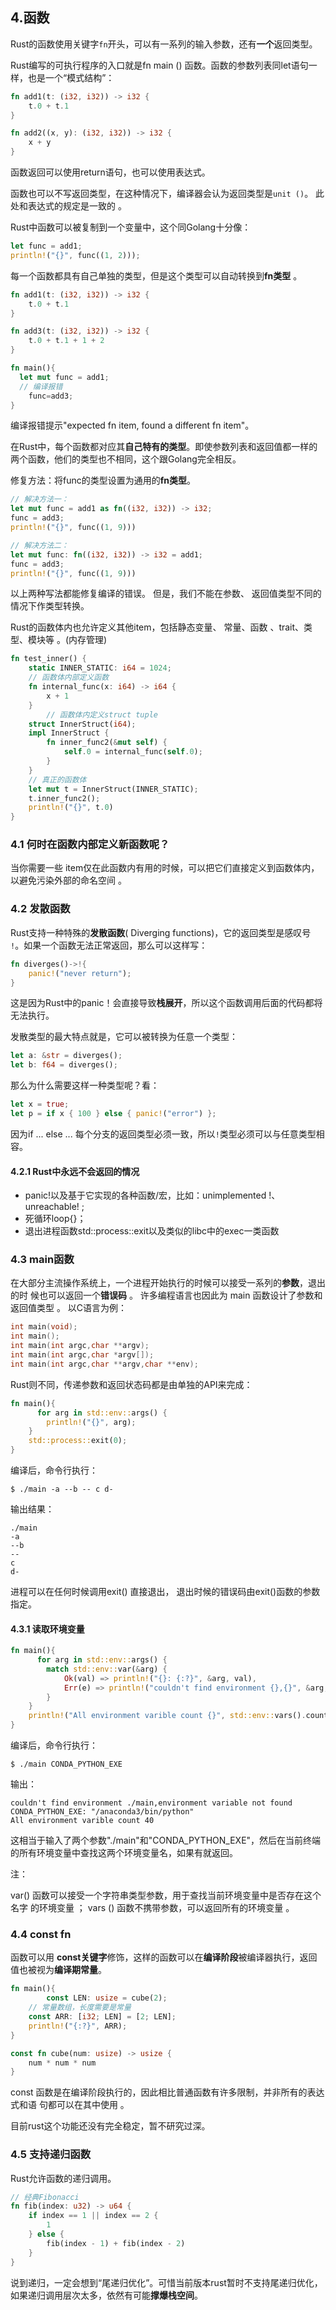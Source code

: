 ## 4.函数

Rust的函数使用关键字`fn`开头，可以有一系列的输入参数，还有**一个**返回类型。

Rust编写的可执行程序的入口就是fn main () 函数。函数的参数列表同let语句一样，也是一个“模式结构”：

```rust
fn add1(t: (i32, i32)) -> i32 {
    t.0 + t.1
}

fn add2((x, y): (i32, i32)) -> i32 {
    x + y
}
```

函数返回可以使用return语句，也可以使用表达式。

函数也可以不写返回类型，在这种情况下，编译器会认为返回类型是`unit ()`。 此处和表达式的规定是一致的 。

Rust中函数可以被复制到一个变量中，这个同Golang十分像：

```rust
let func = add1;
println!("{}", func((1, 2)));
```

每一个函数都具有自己单独的类型，但是这个类型可以自动转换到**fn类型** 。

```rust
fn add1(t: (i32, i32)) -> i32 {
    t.0 + t.1
}

fn add3(t: (i32, i32)) -> i32 {
    t.0 + t.1 + 1 + 2
}

fn main(){
  let mut func = add1;
  // 编译报错
	func=add3; 
}
```

编译报错提示"expected fn item, found a different fn item"。

在Rust中，每个函数都对应其**自己特有的类型**。即使参数列表和返回值都一样的两个函数，他们的类型也不相同，这个跟Golang完全相反。

修复方法：将func的类型设置为通用的**fn类型**。

```rust
// 解决方法一：
let mut func = add1 as fn((i32, i32)) -> i32;
func = add3;
println!("{}", func((1, 9)))

// 解决方法二：
let mut func: fn((i32, i32)) -> i32 = add1;
func = add3;
println!("{}", func((1, 9)))
```

以上两种写法都能修复编译的错误。 但是，我们不能在参数、 返回值类型不同的情况下作类型转换。

Rust的函数体内也允许定义其他item，包括静态变量、 常量、函数 、trait、类型、模块等 。(内存管理)

```rust
fn test_inner() {
    static INNER_STATIC: i64 = 1024;
    // 函数体内部定义函数
    fn internal_func(x: i64) -> i64 {
        x + 1
    }
		// 函数体内定义struct tuple
    struct InnerStruct(i64);
    impl InnerStruct {
        fn inner_func2(&mut self) {
            self.0 = internal_func(self.0);
        }
    }
    // 真正的函数体
    let mut t = InnerStruct(INNER_STATIC);
    t.inner_func2();
    println!("{}", t.0)
}

```



### 4.1 何时在函数内部定义新函数呢？

当你需要一些 item仅在此函数内有用的时候，可以把它们直接定义到函数体内，以避免污染外部的命名空间 。

### 4.2 发散函数

Rust支持一种特殊的**发散函数**( Diverging functions)，它的返回类型是感叹号 `!`。如果一个函数无法正常返回，那么可以这样写：

```rust
fn diverges()->!{
    panic!("never return");
}
```

这是因为Rust中的panic！会直接导致**栈展开**，所以这个函数调用后面的代码都将无法执行。

发散类型的最大特点就是，它可以被转换为任意一个类型：

```rust
let a: &str = diverges();
let b: f64 = diverges();
```

那么为什么需要这样一种类型呢？看：

```rust
let x = true;
let p = if x { 100 } else { panic!("error") };
```

因为if ... else ... 每个分支的返回类型必须一致，所以`!`类型必须可以与任意类型相容。

#### 4.2.1 Rust中永远不会返回的情况

- panic!以及基于它实现的各种函数/宏，比如：unimplemented !、 unreachable! ;
- 死循环loop{}；
- 退出进程函数std::process::exit以及类似的libc中的exec一类函数

### 4.3 main函数

在大部分主流操作系统上，一个进程开始执行的时候可以接受一系列的**参数**，退出的时 候也可以返回一个**错误码** 。 许多编程语言也因此为 main 函数设计了参数和返回值类型 。 以C语言为例：

```c
int main(void);
int main();
int main(int argc,char **argv);
int main(int argc,char *argv[]);
int main(int argc,char **argv,char **env);
```

Rust则不同，传递参数和返回状态码都是由单独的API来完成：

```rust
fn main(){
      for arg in std::env::args() {
        println!("{}", arg);
    }
    std::process::exit(0);
}
```

编译后，命令行执行：

```shell
$ ./main -a --b -- c d-
```

输出结果：

```
./main
-a
--b
--
c
d-
```

进程可以在任何时候调用exit() 直接退出， 退出时候的错误码由exit()函数的参数指定。

#### 4.3.1 读取环境变量

```rust
fn main(){
      for arg in std::env::args() {
        match std::env::var(&arg) {
            Ok(val) => println!("{}: {:?}", &arg, val),
            Err(e) => println!("couldn't find environment {},{}", &arg, e)
        }
    }
    println!("All environment varible count {}", std::env::vars().count());
}
```

编译后，命令行执行：

```shell
$ ./main CONDA_PYTHON_EXE
```

输出：

```shell
couldn't find environment ./main,environment variable not found
CONDA_PYTHON_EXE: "/anaconda3/bin/python"
All environment varible count 40
```

这相当于输入了两个参数"./main"和"CONDA_PYTHON_EXE"，然后在当前终端的所有环境变量中查找这两个环境变量名，如果有就返回。

注：

var() 函数可以接受一个字符串类型参数，用于查找当前环境变量中是否存在这个名字 的环境变量 ； vars () 函数不携带参数，可以返回所有的环境变量 。

### 4.4 const fn

函数可以用 **const关键字**修饰，这样的函数可以在**编译阶段**被编译器执行，返回值也被视为**编译期常量**。

```rust
fn main(){
		const LEN: usize = cube(2);
  	// 常量数组，长度需要是常量 
    const ARR: [i32; LEN] = [2; LEN];
    println!("{:?}", ARR);
}

const fn cube(num: usize) -> usize {
    num * num * num
}
```

const 函数是在编译阶段执行的，因此相比普通函数有许多限制，并非所有的表达式和语 句都可以在其中使用 。

目前rust这个功能还没有完全稳定，暂不研究过深。

### 4.5 支持递归函数

Rust允许函数的递归调用。

```rust
// 经典Fibonacci
fn fib(index: u32) -> u64 {
    if index == 1 || index == 2 {
        1
    } else {
        fib(index - 1) + fib(index - 2)
    }
}
```

说到递归，一定会想到“尾递归优化”。可惜当前版本rust暂时不支持尾递归优化，如果递归调用层次太多，依然有可能**撑爆栈空间**。

